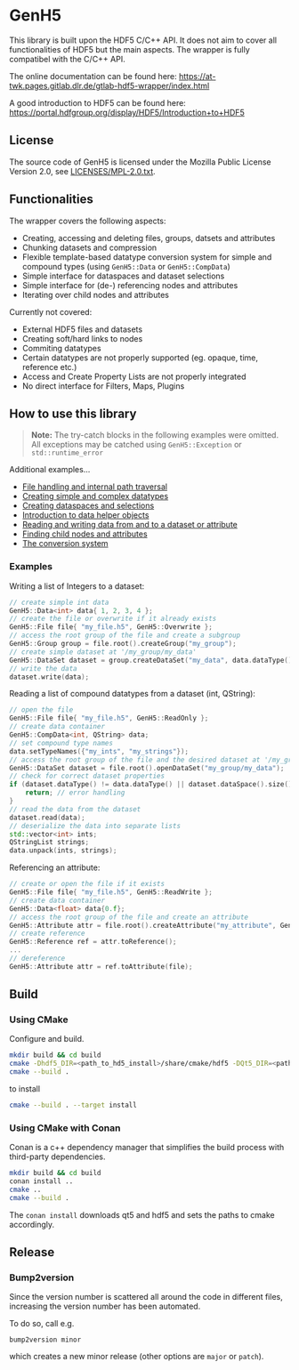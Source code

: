 <!--
SPDX-FileCopyrightText: 2023 German Aerospace Center (DLR)

SPDX-License-Identifier: MPL-2.0+
-->

# GenH5

This library is built upon the HDF5 C/C++ API. It does not aim to cover all functionalities of HDF5 but the main aspects. The wrapper is fully compatibel with the C/C++ API. 

The online documentation can be found here: https://at-twk.pages.gitlab.dlr.de/gtlab-hdf5-wrapper/index.html

A good introduction to HDF5 can be found here: https://portal.hdfgroup.org/display/HDF5/Introduction+to+HDF5

## License

The source code of GenH5 is licensed under the Mozilla Public License Version 2.0, see [LICENSES/MPL-2.0.txt](LICENSES/MPL-2.0.txt).

## Functionalities

The wrapper covers the following aspects:
 - Creating, accessing and deleting files, groups, datsets and attributes
 - Chunking datasets and compression
 - Flexible template-based datatype conversion system for simple and compound types (using `GenH5::Data` or `GenH5::CompData`)
 - Simple interface for dataspaces and dataset selections
 - Simple interface for (de-) referencing nodes and attributes
 - Iterating over child nodes and attributes

Currently not covered:
 - External HDF5 files and datasets
 - Creating soft/hard links to nodes
 - Commiting datatypes
 - Certain datatypes are not properly supported (eg. opaque, time, reference etc.)
 - Access and Create Property Lists are not properly integrated
 - No direct interface for Filters, Maps, Plugins

## How to use this library

> **Note:** The try-catch blocks in the following examples were omitted. All exceptions may be catched using `GenH5::Exception` or `std::runtime_error`

Additional examples...
- [File handling and internal path traversal](examples/file_handling_and_traversal.md)
- [Creating simple and complex datatypes](examples/creating_datatypes.md)
- [Creating dataspaces and selections](examples/creating_dataspaces_and_selections.md)
- [Introduction to data helper objects](examples/creating_data.md)
- [Reading and writing data from and to a dataset or attribute](examples/reading_and_writing_data.md)
- [Finding child nodes and attributes](examples/find_child_nodes.md)
- [The conversion system](examples/conversion_system.md)

### Examples

Writing a list of Integers to a dataset:
```c++
// create simple int data
GenH5::Data<int> data{ 1, 2, 3, 4 };
// create the file or overwrite if it already exists
GenH5::File file{ "my_file.h5", GenH5::Overwrite };
// access the root group of the file and create a subgroup
GenH5::Group group = file.root().createGroup("my_group");
// create simple dataset at '/my_group/my_data'
GenH5::DataSet dataset = group.createDataSet("my_data", data.dataType(), data.dataSpace());
// write the data
dataset.write(data);
```

Reading a list of compound datatypes from a dataset (int, QString):
```c++
// open the file
GenH5::File file{ "my_file.h5", GenH5::ReadOnly };
// create data container
GenH5::CompData<int, QString> data;
// set compound type names
data.setTypeNames({"my_ints", "my_strings"});
// access the root group of the file and the desired dataset at '/my_group/my_data'
GenH5::DataSet dataset = file.root().openDataSet("my_group/my_data");
// check for correct dataset properties
if (dataset.dataType() != data.dataType() || dataset.dataSpace().size() != 42) {
	return; // error handling
}
// read the data from the dataset
dataset.read(data);
// deserialize the data into separate lists
std::vector<int> ints;
QStringList strings;
data.unpack(ints, strings);
```

Referencing an attribute:
```c++
// create or open the file if it exists
GenH5::File file{ "my_file.h5", GenH5::ReadWrite };
// create data container
GenH5::Data<float> data{0.f};
// access the root group of the file and create an attribute
GenH5::Attribute attr = file.root().createAttribute("my_attribute", GenH5::dataType<float>(), GenH5::DataSpace::Scalar);
// create reference
GenH5::Reference ref = attr.toReference();
...
// dereference
GenH5::Attribute attr = ref.toAttribute(file);
```

## Build

### Using CMake

Configure and build.

```bash
mkdir build && cd build
cmake -Dhdf5_DIR=<path_to_hd5_install>/share/cmake/hdf5 -DQt5_DIR=<path_to_qt5>/lib/cmake/Qt5 ..
cmake --build . 
```

to install 

```bash
cmake --build . --target install
```

### Using CMake with Conan

Conan is a c++ dependency manager that simplifies the build process with third-party dependencies.

```bash
mkdir build && cd build
conan install ..
cmake ..
cmake --build .
```

The `conan install` downloads qt5 and hdf5 and sets the paths to cmake accordingly.

## Release

### Bump2version

Since the version number is scattered all around the code in different files, increasing the version number has been automated.

To do so, call e.g.

```
bump2version minor
```

which creates a new minor release (other options are `major` or `patch`).
